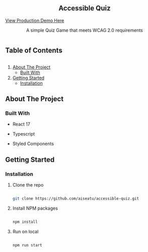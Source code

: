 <p align="center">
  <h2 align="center">Accessible Quiz</h2>
  <a href="https://aiseatu.github.io/accessible-quiz/">View Production Demo Here</a>
  <p align="center">
    A simple Quiz Game that meets WCAG 2.0 requirements
  </p>
</p>

  <summary><h2 style="display: inline-block">Table of Contents</h2></summary>
  <ol>
    <li>
      <a href="#about-the-project">About The Project</a>
      <ul>
        <li><a href="#built-with">Built With</a></li>
      </ul>
    </li>
    <li>
      <a href="#getting-started">Getting Started</a>
      <ul>
        <li><a href="#installation">Installation</a></li>
      </ul>
    </li>
  </ol>

## About The Project

### Built With

- React 17

- Typescript

- Styled Components

<!-- GETTING STARTED -->

## Getting Started

### Installation

1. Clone the repo

   ```sh

   git clone https://github.com/aiseatu/accessible-quiz.git

   ```

2. Install NPM packages

   ```sh

   npm install

   ```

3. Run on local

   ```sh

   npm run start

   ```

